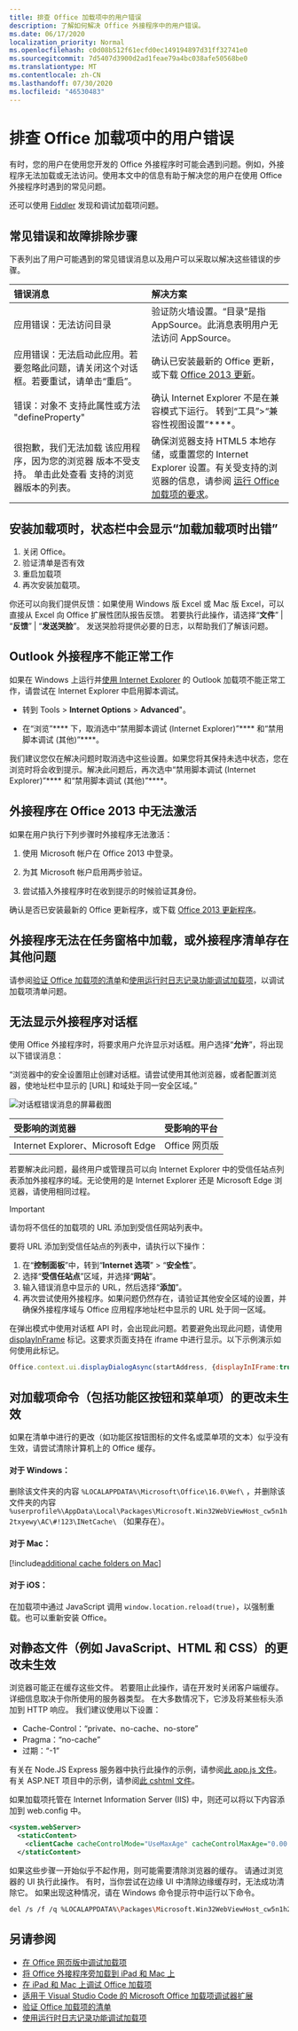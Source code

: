 ```yaml
---
title: 排查 Office 加载项中的用户错误
description: 了解如何解决 Office 外接程序中的用户错误。
ms.date: 06/17/2020
localization_priority: Normal
ms.openlocfilehash: c0d08b512f61ecfd0ec149194897d31ff32741e0
ms.sourcegitcommit: 7d5407d3900d2ad1feae79a4bc038afe50568be0
ms.translationtype: MT
ms.contentlocale: zh-CN
ms.lasthandoff: 07/30/2020
ms.locfileid: "46530483"
---
```

# <a name="troubleshoot-user-errors-with-office-add-ins"></a>排查 Office 加载项中的用户错误

有时，您的用户在使用您开发的 Office 外接程序时可能会遇到问题。例如，外接程序无法加载或无法访问。使用本文中的信息有助于解决您的用户在使用 Office 外接程序时遇到的常见问题。 

还可以使用 [Fiddler](https://www.telerik.com/fiddler) 发现和调试加载项问题。

## <a name="common-errors-and-troubleshooting-steps"></a>常见错误和故障排除步骤

下表列出了用户可能遇到的常见错误消息以及用户可以采取以解决这些错误的步骤。



|**错误消息**|**解决方案**|
|:-----|:-----|
|应用错误：无法访问目录|验证防火墙设置。“目录”是指 AppSource。此消息表明用户无法访问 AppSource。|
|应用错误：无法启动此应用。若要忽略此问题，请关闭这个对话框。若要重试，请单击“重启”。|确认已安装最新的 Office 更新，或下载 [Office 2013 更新](https://support.microsoft.com/kb/2986156/)。|
|错误：对象不 支持此属性或方法 "defineProperty"|确认 Internet Explorer 不是在兼容模式下运行。 转到“工具”>“兼容性视图设置”****。|
|很抱歉，我们无法加载 该应用程序，因为您的浏览器 版本不受支持。 单击此处查看 支持的浏览器版本的列表。|确保浏览器支持 HTML5 本地存储，或重置您的 Internet Explorer 设置。有关受支持的浏览器的信息，请参阅 [运行 Office 加载项的要求](../concepts/requirements-for-running-office-add-ins.md)。|

## <a name="when-installing-an-add-in-you-see-error-loading-add-in-in-the-status-bar"></a>安装加载项时，状态栏中会显示“加载加载项时出错”

1. 关闭 Office。
2. 验证清单是否有效
3. 重启加载项
4. 再次安装加载项。

你还可以向我们提供反馈：如果使用 Windows 版 Excel 或 Mac 版 Excel，可以直接从 Excel 向 Office 扩展性团队报告反馈。 若要执行此操作，请选择“**文件**” | “**反馈**” | “**发送哭脸**”。 发送哭脸将提供必要的日志，以帮助我们了解该问题。

## <a name="outlook-add-in-doesnt-work-correctly"></a>Outlook 外接程序不能正常工作

如果在 Windows 上运行并[使用 Internet Explorer](../concepts/browsers-used-by-office-web-add-ins.md) 的 Outlook 加载项不能正常工作，请尝试在 Internet Explorer 中启用脚本调试。 


- 转到 Tools > **Internet Options**  >  **Advanced**"。
    
- 在“浏览”**** 下，取消选中“禁用脚本调试 (Internet Explorer)”**** 和“禁用脚本调试 (其他)”****。
    
我们建议您仅在解决问题时取消选中这些设置。如果您将其保持未选中状态，您在浏览时将会收到提示。解决此问题后，再次选中“禁用脚本调试 (Internet Explorer)”**** 和“禁用脚本调试 (其他)”****。


## <a name="add-in-doesnt-activate-in-office-2013"></a>外接程序在 Office 2013 中无法激活

如果在用户执行下列步骤时外接程序无法激活：


1. 使用 Microsoft 帐户在 Office 2013 中登录。
    
2. 为其 Microsoft 帐户启用两步验证。
    
3. 尝试插入外接程序时在收到提示的时候验证其身份。
    
确认是否已安装最新的 Office 更新程序，或下载 [Office 2013 更新程序](https://support.microsoft.com/kb/2986156/)。


## <a name="add-in-doesnt-load-in-task-pane-or-other-issues-with-the-add-in-manifest"></a>外接程序无法在任务窗格中加载，或外接程序清单存在其他问题

请参阅[验证 Office 加载项的清单](troubleshoot-manifest.md)和[使用运行时日志记录功能调试加载项](runtime-logging.md)，以调试加载项清单问题。


## <a name="add-in-dialog-box-cannot-be-displayed"></a>无法显示外接程序对话框

使用 Office 外接程序时，将要求用户允许显示对话框。用户选择“**允许**”，将出现以下错误消息：

“浏览器中的安全设置阻止创建对话框。请尝试使用其他浏览器，或者配置浏览器，使地址栏中显示的 [URL] 和域处于同一安全区域。”

![对话框错误消息的屏幕截图](http://i.imgur.com/3mqmlgE.png)

|**受影响的浏览器**|**受影响的平台**|
|:--------------------|:---------------------|
|Internet Explorer、Microsoft Edge|Office 网页版|

若要解决此问题，最终用户或管理员可以向 Internet Explorer 中的受信任站点列表添加外接程序的域。无论使用的是 Internet Explorer 还是 Microsoft Edge 浏览器，请使用相同过程。

> [!IMPORTANT]
> 请勿将不信任的加载项的 URL 添加到受信任网站列表中。

要将 URL 添加到受信任站点的列表中，请执行以下操作：

1. 在“**控制面板**”中，转到“**Internet 选项**” > “**安全性**”。
2. 选择“**受信任站点**”区域，并选择“**网站**”。
3. 输入错误消息中显示的 URL，然后选择“**添加**”。
4. 再次尝试使用外接程序。如果问题仍然存在，请验证其他安全区域的设置，并确保外接程序域与 Office 应用程序地址栏中显示的 URL 处于同一区域。

在弹出模式中使用对话框 API 时，会出现此问题。若要避免出现此问题，请使用 [displayInFrame](/javascript/api/office/office.ui) 标记。这要求页面支持在 iframe 中进行显示。以下示例演示如何使用此标记。

```js
Office.context.ui.displayDialogAsync(startAddress, {displayInIFrame:true}, callback);
```

## <a name="changes-to-add-in-commands-including-ribbon-buttons-and-menu-items-do-not-take-effect"></a>对加载项命令（包括功能区按钮和菜单项）的更改未生效

如果在清单中进行的更改（如功能区按钮图标的文件名或菜单项的文本）似乎没有生效，请尝试清除计算机上的 Office 缓存。 

#### <a name="for-windows"></a>对于 Windows：

删除该文件夹的内容 `%LOCALAPPDATA%\Microsoft\Office\16.0\Wef\` ，并删除该文件夹的内容 `%userprofile%\AppData\Local\Packages\Microsoft.Win32WebViewHost_cw5n1h2txyewy\AC\#!123\INetCache\` （如果存在）。

#### <a name="for-mac"></a>对于 Mac：

[!include[additional cache folders on Mac](../includes/mac-cache-folders.md)]

#### <a name="for-ios"></a>对于 iOS：
在加载项中通过 JavaScript 调用 `window.location.reload(true)`，以强制重载。也可以重新安装 Office。

## <a name="changes-to-static-files-such-as-javascript-html-and-css-do-not-take-effect"></a>对静态文件（例如 JavaScript、HTML 和 CSS）的更改未生效

浏览器可能正在缓存这些文件。 若要阻止此操作，请在开发时关闭客户端缓存。 详细信息取决于你所使用的服务器类型。 在大多数情况下，它涉及将某些标头添加到 HTTP 响应。 我们建议使用以下设置：

- Cache-Control：“private、no-cache、no-store”
- Pragma：“no-cache”
- 过期：“-1”

有关在 Node.JS Express 服务器中执行此操作的示例，请参阅[此 app.js 文件](https://github.com/OfficeDev/Office-Add-in-NodeJS-SSO/blob/master/Complete/app.js)。 有关 ASP.NET 项目中的示例，请参阅[此 cshtml 文件](https://github.com/OfficeDev/Office-Add-in-ASPNET-SSO/blob/master/Complete/Office-Add-in-ASPNET-SSO-WebAPI/Views/Shared/_Layout.cshtml)。

如果加载项托管在 Internet Information Server (IIS) 中，则还可以将以下内容添加到 web.config 中。

```xml
<system.webServer>
  <staticContent>
    <clientCache cacheControlMode="UseMaxAge" cacheControlMaxAge="0.00:00:00" cacheControlCustom="must-revalidate" />
  </staticContent>
```

如果这些步骤一开始似乎不起作用，则可能需要清除浏览器的缓存。 请通过浏览器的 UI 执行此操作。 有时，当你尝试在边缘 UI 中清除边缘缓存时，无法成功清除它。 如果出现这种情况，请在 Windows 命令提示符中运行以下命令。

```bash
del /s /f /q %LOCALAPPDATA%\Packages\Microsoft.Win32WebViewHost_cw5n1h2txyewy\AC\#!123\INetCache\
```

## <a name="see-also"></a>另请参阅

- [在 Office 网页版中调试加载项](debug-add-ins-in-office-online.md)
- [将 Office 外接程序旁加载到 iPad 和 Mac 上](sideload-an-office-add-in-on-ipad-and-mac.md)  
- [在 iPad 和 Mac 上调试 Office 加载项](debug-office-add-ins-on-ipad-and-mac.md)  
- [适用于 Visual Studio Code 的 Microsoft Office 加载项调试器扩展](debug-with-vs-extension.md)
- [验证 Office 加载项的清单](troubleshoot-manifest.md)
- [使用运行时日志记录功能调试加载项](runtime-logging.md)
